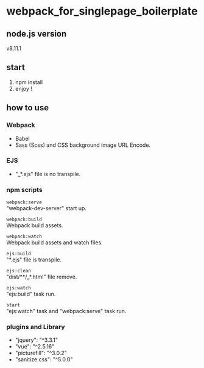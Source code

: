 # webpack_for_singlepage_boilerplate

## node.js version
v8.11.1

## start
1. npm install
2. enjoy !

## how to use
### Webpack
- Babel
- Sass (Scss) and CSS background image URL Encode.

### EJS
- "_*.ejs" file is no transpile.

### npm scripts
```webpack:serve```  
"webpack-dev-server" start up.

```webpack:build```  
Webpack build assets.

```webpack:watch```  
Webpack build assets and watch files.

```ejs:build```  
"*.ejs" file is transpile.

```ejs:clean```  
"dist/**/_*.html" file remove.

```ejs:watch```  
"ejs:build" task run.

```start```  
"ejs:watch" task and "webpack:serve" task run.

### plugins and Library
- "jquery": "^3.3.1"
- "vue": "^2.5.16"
- "picturefill": "^3.0.2"
- "sanitize.css": "^5.0.0"